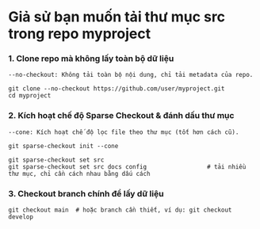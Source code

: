 # Giả sử bạn muốn tải thư mục src trong repo myproject
### 1. Clone repo mà không lấy toàn bộ dữ liệu
    --no-checkout: Không tải toàn bộ nội dung, chỉ tải metadata của repo.
```
git clone --no-checkout https://github.com/user/myproject.git
cd myproject
```
### 2. Kích hoạt chế độ Sparse Checkout & đánh dấu thư mục
    --cone: Kích hoạt chế độ lọc file theo thư mục (tốt hơn cách cũ).
```
git sparse-checkout init --cone
```
```
git sparse-checkout set src
git sparse-checkout set src docs config                 # tải nhiều thư mục, chỉ cần cách nhau bằng dấu cách
```
### 3. Checkout branch chính để lấy dữ liệu
```
git checkout main  # hoặc branch cần thiết, ví dụ: git checkout develop
```
